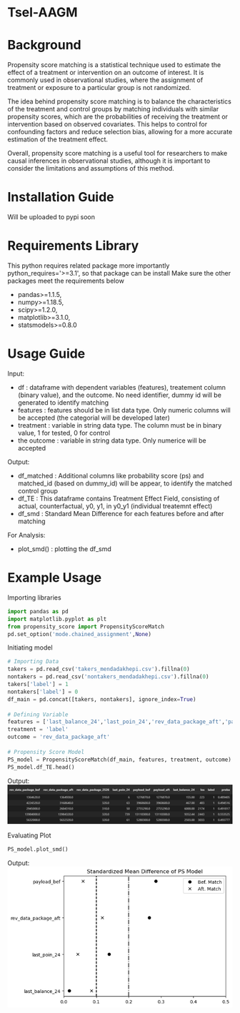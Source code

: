 # Tsel-AAGM


# Background
Propensity score matching is a statistical technique used to estimate the effect of a treatment or intervention on an outcome of interest. It is commonly used in observational studies, where the assignment of treatment or exposure to a particular group is not randomized.

The idea behind propensity score matching is to balance the characteristics of the treatment and control groups by matching individuals with similar propensity scores, which are the probabilities of receiving the treatment or intervention based on observed covariates. This helps to control for confounding factors and reduce selection bias, allowing for a more accurate estimation of the treatment effect.

Overall, propensity score matching is a useful tool for researchers to make causal inferences in observational studies, although it is important to consider the limitations and assumptions of this method.

# Installation Guide
Will be uploaded to pypi soon

# Requirements Library
This python requires related package more importantly python_requires='>=3.1', so that package can be install Make sure the other packages meet the requirements below
- pandas>=1.1.5,
- numpy>=1.18.5,
- scipy>=1.2.0,
- matplotlib>=3.1.0,
- statsmodels>=0.8.0

# Usage Guide
Input:
- df : dataframe with dependent variables (features), treatement column (binary value), and the outcome. No need identifier, dummy id will be generated to identify matching 
- features : features should be in list data type. Only numeric columns will be accepted (the categorial will be developed later)
- treatment : variable in string data type. The column must be in binary value, 1 for tested, 0 for control
- the outcome : variable in string data type. Only numerice will be accepted

Output:
- df_matched : Additional columns like probability score (ps) and matched_id (based on dummy_id) will be appear, to identify the matched control group
- df_TE : This dataframe contains Treatment Effect Field, consisting of actual, counterfactual, y0, y1, in y0_y1 (individual treatemnt effect)
- df_smd : Standard Mean Difference for each features before and after matching

For Analysis:
- plot_smd() : plotting the df_smd

# Example Usage
Importing libraries
```python
import pandas as pd
import matplotlib.pyplot as plt
from propensity_score import PropensityScoreMatch
pd.set_option('mode.chained_assignment',None)
```
Initiating model
```python
# Importing Data
takers = pd.read_csv('takers_mendadakhepi.csv').fillna(0)
nontakers = pd.read_csv('nontakers_mendadakhepi.csv').fillna(0)
takers['label'] = 1
nontakers['label'] = 0
df_main = pd.concat([takers, nontakers], ignore_index=True)

# Defining Variable
features = ['last_balance_24','last_poin_24','rev_data_package_aft','payload_bef']
treatment = 'label'
outcome = 'rev_data_package_aft'

# Propensity Score Model
PS_model = PropensityScoreMatch(df_main, features, treatment, outcome)
PS_model.df_TE.head()
```
Output:
![output2](output/df_te.png)

Evaluating Plot
```python
PS_model.plot_smd()
```
Output:
![output2](output/smd.png)
